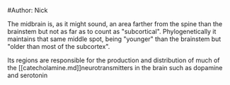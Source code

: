 #Author: Nick 

The midbrain is, as it might sound, an area farther from the spine than the brainstem but not as far as to count as "subcortical". Phylogenetically it maintains that same middle spot, being "younger" than the brainstem but "older than most of the subcortex".

Its regions are responsible for the production and distribution of much of the [[catecholamine.md]]neurotransmitters in the brain such as dopamine and serotonin